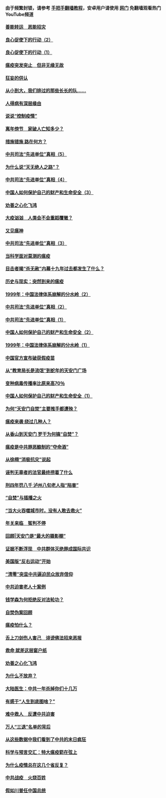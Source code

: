 #### 由于频繁封锁，请参考 [手把手翻墙教程](https://github.com/gfw-breaker/guides/wiki/)，安卓用户请使用 [网门](https://github.com/gfw-breaker/nogfw/blob/master/dl.md?t=02282300) 免翻墙观看热门YouTube频道 

#### [善能转运　恶能招灾](../pages/19/421334.md?t=02282300) 

#### [良心促使下的行动（2）](../pages/19/421361.md?t=02282300) 

#### [良心促使下的行动（1）](../pages/19/421302.md?t=02282300) 

#### [瘟疫突发突止　但非无缘无故](../pages/19/421281.md?t=02282300) 

#### [狂妄的供认](../pages/19/421199.md?t=02282300) 

#### [从小到大，我们排过的那些长长的队……](../pages/19/421243.md?t=02282300) 

#### [人得病有深层缘由](../pages/19/420864.md?t=02282300) 

#### [说说“控制疫情”](../pages/19/420831.md?t=02282300) 

#### [离年傍节　家破人亡知多少？](../pages/19/420563.md?t=02282300) 

#### [措施错施  路在何方？](../pages/19/420076.md?t=02282300) 

#### [中共司法“先进单位”真相（5）](../pages/19/419453.md?t=02282300) 

#### [为什么说“天无绝人之路”？](../pages/19/419618.md?t=02282300) 

#### [中共司法“先进单位”真相（4）](../pages/19/419452.md?t=02282300) 

#### [中国人如何保护自己的财产和生命安全（3）](../pages/19/419405.md?t=02282300) 

#### [劝善之心化飞鸿](../pages/19/418758.md?t=02282300) 

#### [大疫汹汹　人类会不会重蹈覆辙？](../pages/19/419691.md?t=02282300) 

#### [又见瘟神](../pages/19/419225.md?t=02282300) 

#### [中共司法“先进单位”真相（3）](../pages/19/419451.md?t=02282300) 

#### [当科学面对莫测的瘟疫](../pages/19/419625.md?t=02282300) 

#### [目击者揭“杀无赦”内幕十九年过去都发生了什么？](../pages/19/419617.md?t=02282300) 

#### [历史与现实：突然到来的瘟疫](../pages/19/419619.md?t=02282300) 

#### [1999年：中国法律体系崩解的分水岭（2）](../pages/19/419455.md?t=02282300) 

#### [中共司法“先进单位”真相（2）](../pages/19/419450.md?t=02282300) 

#### [中共司法“先进单位”真相（1）](../pages/19/419449.md?t=02282300) 

#### [中国人如何保护自己的财产和生命安全（2）](../pages/19/419404.md?t=02282300) 

#### [1999年：中国法律体系崩解的分水岭（1）](../pages/19/419454.md?t=02282300) 

#### [中国官方宣布破获假疫苗](../pages/19/419504.md?t=02282300) 

#### [从“教育局长是流氓”到蛇年的天安门广场](../pages/19/419470.md?t=02282300) 

#### [变种病毒传播率比原来高70％](../pages/19/419456.md?t=02282300) 

#### [中国人如何保护自己的财产和生命安全（1）](../pages/19/419403.md?t=02282300) 

#### [为何“天安门自焚”主要推手都遭殃？](../pages/19/419348.md?t=02282300) 

#### [瘟疫来袭 绕过几种人？](../pages/19/419349.md?t=02282300) 

#### [从香山到天安门 罗干为何搞“自焚”？](../pages/19/419270.md?t=02282300) 

#### [瘟疫是中共罪恶酿制的“夺命酒”](../pages/19/419223.md?t=02282300) 

#### [从徐栩“消极抗灾”说起](../pages/19/419224.md?t=02282300) 

#### [诬判无辜者的法官最终捞着了什么](../pages/19/419268.md?t=02282300) 

#### [刑四年罚八千 泸州八旬老人指“陷害”](../pages/19/419232.md?t=02282300) 

#### [“自焚”与插播之火](../pages/19/419226.md?t=02282300) 

#### [“当大火吞噬城市时，没有人敢去救火”](../pages/19/419077.md?t=02282300) 

#### [年关来临　冤判不停](../pages/19/419093.md?t=02282300) 

#### [回顾|天安门是“最大的摄影棚”](../pages/19/380866.md?t=02282300) 

#### [证据不断浮现　中共群体灭绝罪成国际共识](../pages/19/419031.md?t=02282300) 

#### [美国版“反右运动”开始](../pages/19/419030.md?t=02282300) 

#### [“清零”突显中共逼迫民众放弃信仰](../pages/19/418995.md?t=02282300) 

#### [中共迫害老人十案例](../pages/19/418831.md?t=02282300) 

#### [钱学森为何拒绝反对法轮功？](../pages/19/418905.md?t=02282300) 

#### [自焚伪案回顾](../pages/19/418799.md?t=02282300) 

#### [瘟疫怕什么？](../pages/19/418800.md?t=02282300) 

#### [舌上刀剑伤人害己　诽谤佛法招来恶报](../pages/19/418731.md?t=02282300) 

#### [救命 就差这层窗户纸](../pages/19/418706.md?t=02282300) 

#### [劝善之心化飞鸿](../pages/19/416766.md?t=02282300) 

#### [为什么不放弃？](../pages/19/418691.md?t=02282300) 

#### [大陆医生：中共一年杀掉你们十几万](../pages/19/418670.md?t=02282300) 

#### [有感于“人生到底图啥？”](../pages/19/418624.md?t=02282300) 

#### [难中救人　反遭中共迫害](../pages/19/418414.md?t=02282300) 

#### [万人“三退”名单的背后](../pages/19/418505.md?t=02282300) 

#### [从这些数据中我们看到了中共的末日疯狂](../pages/19/418420.md?t=02282300) 

#### [科学与预言交汇：特大瘟疫箭在弦上](../pages/19/418266.md?t=02282300) 

#### [为什么疫情总在这几个省反复？](../pages/19/418219.md?t=02282300) 

#### [中共战疫　火烧百姓](../pages/19/418220.md?t=02282300) 

#### [假如川普任中国总统](../pages/19/418174.md?t=02282300) 

